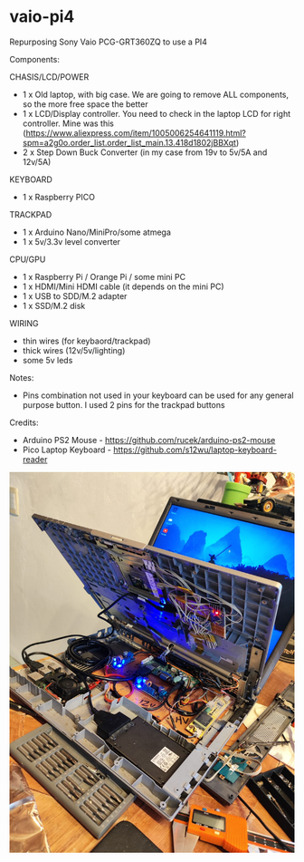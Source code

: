 # vaio-pi4
Repurposing Sony Vaio PCG-GRT360ZQ to use a PI4

Components:

CHASIS/LCD/POWER
- 1 x Old laptop, with big case. We are going to remove ALL components, so the more free space the better
- 1 x LCD/Display controller. You need to check in the laptop LCD for right controller. Mine was this (https://www.aliexpress.com/item/1005006254641119.html?spm=a2g0o.order_list.order_list_main.13.418d1802jBBXqt)
- 2 x Step Down Buck Converter (in my case from 19v to 5v/5A and 12v/5A)

KEYBOARD
- 1 x Raspberry PICO

TRACKPAD
- 1 x Arduino Nano/MiniPro/some atmega
- 1 x 5v/3.3v level converter

CPU/GPU
- 1 x Raspberry Pi / Orange Pi / some mini PC
- 1 x HDMI/Mini HDMI cable (it depends on the mini PC)
- 1 x USB to SDD/M.2 adapter
- 1 x SSD/M.2 disk

WIRING
- thin wires (for keybaord/trackpad)
- thick wires (12v/5v/lighting)
- some 5v leds

Notes:
- Pins combination not used in your keyboard can be used for any general purpose button. I used 2 pins for the trackpad buttons


Credits:
- Arduino PS2 Mouse - https://github.com/rucek/arduino-ps2-mouse
- Pico Laptop Keyboard - https://github.com/s12wu/laptop-keyboard-reader


![finished setup](/misc/all%20working.jpeg)
